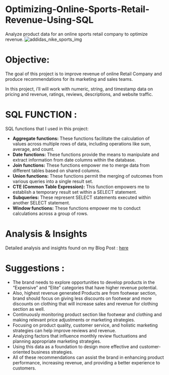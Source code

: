 # Optimizing-Online-Sports-Retail-Revenue-Using-SQL
Analyze product data for an online sports retail company to optimize revenue.
![addidas_nike_sports_img](https://github.com/brunolyngdohboro/Optimizing-Online-Sports-Retail-Revenue-Using-SQL/assets/121956232/8a47e8e5-c82e-4771-a8a0-9a34ac13280b)
# Objective:
The goal of this project is to improve revenue of online Retail Company and produce recommendations for its marketing and sales teams.

In this project, i’ll will work with numeric, string, and timestamp data on pricing and revenue, ratings, reviews, descriptions, and website traffic.

# SQL FUNCTION :
SQL functions that I used in this project:
- **Aggregate functions:** These functions facilitate the calculation of values across multiple rows of data, including operations like sum, average, and count.
- **Date functions:** These functions provide the means to manipulate and extract information from date columns within the database.
- **Join functions:** These functions empower me to merge data from different tables based on shared columns.
- **Union functions:** These functions permit the merging of outcomes from various queries into a single result set.
- **CTE (Common Table Expression):** This function empowers me to establish a temporary result set within a SELECT statement.
- **Subqueries:** These represent SELECT statements executed within another SELECT statement.
- **Window functions:** These functions empower me to conduct calculations across a group of rows. 
# Analysis & Insights
Detailed analysis and insights found on my Blog Post : [here](https://medium.com/@brunoboro9/optimizing-online-sports-retail-revenue-using-sql-0f6c7d037f8a)

# Suggestions :
- The brand needs to explore opportunities to develop products in the “Expensive” and “Elite” categories that have higher revenue potential.
- Also, highest revenue generated Products are from footwear section, brand should focus on giving less discounts on footwear and more discounts on clothing that will increase sales and revenue for clothing section as well.
- Continuously monitoring product section like footwear and clothing and making relevant price adjustments or marketing strategies.
- Focusing on product quality, customer service, and holistic marketing strategies can help improve reviews and revenue.
- Analyzing factors that influence monthly review fluctuations and planning appropriate marketing strategies.
- Using this data as a foundation to design more effective and customer-oriented business strategies.
- All of these recommendations can assist the brand in enhancing product performance, increasing revenue, and providing a better experience to customers.
